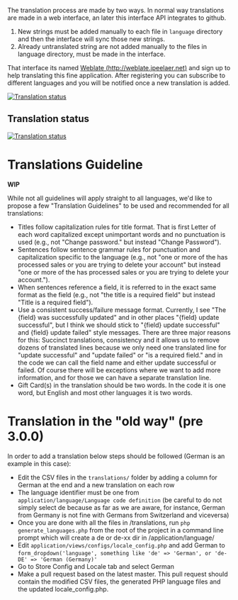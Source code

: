 The translation process are made by two ways. In normal way translations are made in a web interface, an later this interface API integrates to github.

1. New strings must be added manually to each file in `language` directory and then the interface will sync those new strings.
2. Already untranslated string are not added manually to the files in language directory, must be made in the interface.

That interface its named [Weblate (http://weblate.jpeelaer.net)](http://weblate.jpeelaer.net) and sign up to help translating this fine application. After registering you can subscribe to different languages and you will be notified once a new translation is added.

[![Translation status](http://weblate.jpeelaer.net/widgets/ospos/-/svg-badge.svg)](http://weblate.jpeelaer.net/engage/ospos/?utm_source=widget)

## Translation status

[![Translation status](http://weblate.jpeelaer.net/widgets/ospos/-/multi-green.svg)](http://weblate.jpeelaer.net/engage/ospos/?utm_source=widget)

# Translations Guideline

**WIP**

While not all guidelines will apply straight to all languages, we'd like to propose a few "Translation Guidelines" to be used and recommended for all translations:

- Titles follow capitalization rules for title format.  That is first Letter of each word capitalized except unimportant words and no punctuation is used (e.g., not "Change password." but instead "Change Password"). 
- Sentences follow sentence grammar rules for punctuation and capitalization specific to the language (e.g., not "one or more of the has processed sales or you are trying to delete your account" but instead "one or more of the has processed sales or you are trying to delete your account.").
- When sentences reference a field, it is referred to in the exact same format as the field (e.g., not "the title is a required field" but instead "Title is a required field").
- Use a consistent success/failure message format.  Currently, I see "The {field} was successfully updated" and in other places "{field} update successful", but I think we should stick to "{field} update successful" and {field} update failed" style messages.  There are three major reasons for this: Succinct translations, consistency and it allows us to remove dozens of translated lines because we only need one translated line for "update successful" and "update failed"  or "is a required field." and in the code we can call the field name and either update successful or failed.  Of course there will be exceptions where we want to add more information, and for those we can have a separate translation line.
- Gift Card(s) in the translation should be two words.  In the code it is one word, but English and most other languages it is two words.

# Translation in the "old way" (pre 3.0.0)

In order to add a translation below steps should be followed (German is an example in this case):

- Edit the CSV files in the `translations/` folder by adding a column for German at the end and a new translation on each row
- The language identifier must be one from `application/language/Language code definition` (be careful to do not simply select de because as far as we are aware, for instance, German from Germany is not fine with Germans from Switzerland and viceversa)
- Once you are done with all the files in /translations, run `php generate_languages.php` from the root of the project in a command line prompt which will create a de or de-xx dir in /application/language/
- Edit `application/views/configs/locale_config.php` and add German to `form_dropdown('language', something like 'de' => 'German', or 'de-DE' => 'German (Germany)'`
- Go to Store Config and Locale tab and select German
- Make a pull request based on the latest master. This pull request should contain the modified CSV files, the generated PHP language files and the updated locale_config.php.